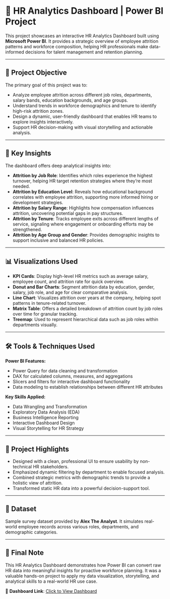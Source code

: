# 👥 HR Analytics Dashboard | Power BI Project

This project showcases an interactive HR Analytics Dashboard built using **Microsoft Power BI**. It provides a strategic overview of employee attrition patterns and workforce composition, helping HR professionals make data-informed decisions for talent management and retention planning.

---

## 🎯 Project Objective

The primary goal of this project was to:

- Analyze employee attrition across different job roles, departments, salary bands, education backgrounds, and age groups.
- Understand trends in workforce demographics and tenure to identify high-risk attrition zones.
- Design a dynamic, user-friendly dashboard that enables HR teams to explore insights interactively.
- Support HR decision-making with visual storytelling and actionable analysis.

---

## 🧠 Key Insights

The dashboard offers deep analytical insights into:

- **Attrition by Job Role**: Identifies which roles experience the highest turnover, helping HR target retention strategies where they’re most needed.
- **Attrition by Education Level**: Reveals how educational background correlates with employee attrition, supporting more informed hiring or development strategies.
- **Attrition by Salary Range**: Highlights how compensation influences attrition, uncovering potential gaps in pay structures.
- **Attrition by Tenure**: Tracks employee exits across different lengths of service, signaling where engagement or onboarding efforts may be strengthened.
- **Attrition by Age Group and Gender**: Provides demographic insights to support inclusive and balanced HR policies.

---

## 📊 Visualizations Used

- **KPI Cards**: Display high-level HR metrics such as average salary, employee count, and attrition rate for quick overview.
- **Donut and Bar Charts**: Segment attrition data by education, gender, salary, job role, and age for clear comparative analysis.
- **Line Chart**: Visualizes attrition over years at the company, helping spot patterns in tenure-related turnover.
- **Matrix Table**: Offers a detailed breakdown of attrition count by job roles over time for granular tracking.
- **Treemap**: Used to represent hierarchical data such as job roles within departments visually.

---

## 🛠️ Tools & Techniques Used

**Power BI Features:**
- Power Query for data cleaning and transformation
- DAX for calculated columns, measures, and aggregations
- Slicers and filters for interactive dashboard functionality
- Data modeling to establish relationships between different HR attributes

**Key Skills Applied:**
- Data Wrangling and Transformation  
- Exploratory Data Analysis (EDA)  
- Business Intelligence Reporting  
- Interactive Dashboard Design  
- Visual Storytelling for HR Strategy

---

## 📌 Project Highlights

- Designed with a clean, professional UI to ensure usability by non-technical HR stakeholders.
- Emphasized dynamic filtering by department to enable focused analysis.
- Combined strategic metrics with demographic trends to provide a holistic view of attrition.
- Transformed static HR data into a powerful decision-support tool.

---

## 📁 Dataset

Sample survey dataset provided by **Alex The Analyst**. It simulates real-world employee records across various roles, departments, and demographic categories.

---

## 📣 Final Note

This HR Analytics Dashboard demonstrates how Power BI can convert raw HR data into meaningful insights for proactive workforce planning. It was a valuable hands-on project to apply my data visualization, storytelling, and analytical skills to a real-world HR use case.


🔗 **Dashboard Link**: [Click to View Dashboard](https://acrobat.adobe.com/id/urn:aaid:sc:VA6C2:d633f47b-5df1-4fe8-9b79-8189bcc60c5b)

